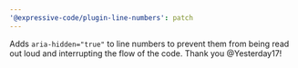 ```yaml
---
'@expressive-code/plugin-line-numbers': patch
---
```


Adds `aria-hidden="true"` to line numbers to prevent them from being read out loud and interrupting the flow of the code. Thank you @Yesterday17!
